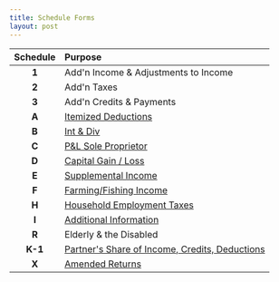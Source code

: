 ```yaml
---
title: Schedule Forms
layout: post
---
```


| Schedule | Purpose |
|:-----:|:--|
|**1**| Add'n Income & Adjustments to Income |
|**2**| Add'n Taxes |
|**3**| Add'n Credits & Payments |
| **A** | [Itemized Deductions](/ea/pmd/view.f1040sa/) |
| **B** | [Int & Div](/ea/pmd/view.f1040sb) |
| **C** | [P&L Sole Proprietor](/ea/pmd/view.f1040sc)  |
| **D** | [Capital Gain / Loss](/ea/pmd/view.f1040sd.) |
| **E** | [Supplemental Income](/ea/pmd/view.f1040se) |
| **F** | [Farming/Fishing Income](/ea/pmd/view.f1040sf) |
| **H** | [Household Employment Taxes](ea/pmd/view.f1040sh) |
| **I** | [Additional Information](/ea/pmd/view.f1040sei) |
| **R** | Elderly & the Disabled |
| **K-1** | [Partner's Share of Income, Credits, Deductions](/ea/pmd/view.i1065) |
| **X** | [Amended Returns](/ea/pmd/view.f1040x) |
